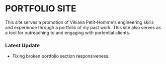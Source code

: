 # PORTFOLIO SITE

This site serves a promotion of Vikiana Petit-Homme's engineering skills and experience through a portfolio of my past work. This site also serves as a tool for outreaching to and engaging with portential clients. 

### Latest Update

- Fixing broken portfolio section responsiveness. 